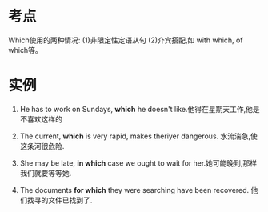 # 考点
Which使用的两种情况:
(1)非限定性定语从句
(2)介宾搭配,如 with which, of which等。


# 实例
1. He has to work on Sundays, **which** he doesn't like.他得在星期天工作,他是不喜欢这样的

2. The current, **which** is very rapid, makes theriyer dangerous. 水流湍急,使这条河很危险.

3. She may be late, **in which** case we ought to wait for her.她可能晚到,那样我们就要等等她.

4. The documents **for which** they were searching have been recovered. 他们找寻的文件已找到了.


